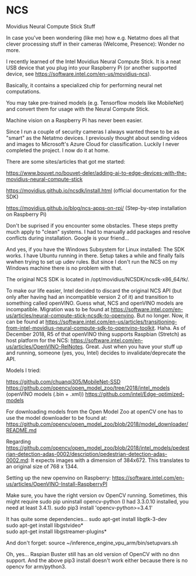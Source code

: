 # NCS
Movidius Neural Compute Stick Stuff

In case you've been wondering (like me) how e.g. Netatmo does all that clever processing stuff in their cameras (Welcome, Presence): Wonder no more.

I recently learned of the Intel Movidius Neural Compute Stick. It is a neat USB device that you plug into your Raspberry Pi (or another supported device, see https://software.intel.com/en-us/movidius-ncs). 

Basically, it contains a specialized chip for performing neural net computations.

You may take pre-trained models (e.g. Tensorflow models like MobileNet) and convert them for usage with the Neural Compute Stick.

Machine vision on a Raspberry Pi has never been easier.

Since I run a couple of security cameras I always wanted these to be as "smart" as the Netatmo devices. I previously thought about sending videos and images to Microsoft's Azure Cloud for classification. Luckily I never completed the project. I now do it at home.

There are some sites/articles that got me started:

https://www.bouvet.no/bouvet-deler/adding-ai-to-edge-devices-with-the-movidius-neural-compute-stick

https://movidius.github.io/ncsdk/install.html (official documentation for the SDK)

https://movidius.github.io/blog/ncs-apps-on-rpi/ (Step-by-step installation on Raspberry Pi)

Don't be suprised if you encounter some obstacles. These steps pretty much apply to "clean" systems. I had to manually add packages and resolve conflicts during installation. Google is your friend...

And yes, if you have the Windows Subsystem for Linux installed: The SDK works. I have Ubuntu running in there. Setup takes a while and finally fails wwhen trying to set up udev rules. But since I don't run the NCS on my Windows machine there is no problem with that.

The original NCS SDK is located in /opt/movidius/NCSDK/ncsdk-x86_64/tk/.

To make our life easier, Intel decided to discard the original NCS API (but only after having had an incompatible version 2 of it) and transition to something called openVINO. Guess what, NCS and openVINO models are incompatible. Migration was to be found at https://software.intel.com/en-us/articles/neural-compute-stick-ncsdk-to-openvino. But no longer. Now, it can be found at https://software.intel.com/en-us/articles/transitioning-from-intel-movidius-neural-compute-sdk-to-openvino-toolkit. Haha. 
As of December 2018, R5 of that openVINO thing supports Raspbian (Stretch) as host platform for the NCS: https://software.intel.com/en-us/articles/OpenVINO-RelNotes. Great. Just when you have your stuff up and running, someone (yes, you, Intel) decides to invalidate/deprecate the API.


Models I tried:

https://github.com/chuanqi305/MobileNet-SSD
https://github.com/opencv/open_model_zoo/tree/2018/intel_models (openVINO models (.bin + .xml))
https://github.com/intel/Edge-optimized-models

For downloading models from the Open Model Zoo at openCV one has to use the model downloader to be found at:
https://github.com/opencv/open_model_zoo/blob/2018/model_downloader/README.md



Regarding https://github.com/opencv/open_model_zoo/blob/2018/intel_models/pedestrian-detection-adas-0002/description/pedestrian-detection-adas-0002.md:
It expects images with a dimension of 384x672. This translates to an original size of 768 x 1344.

Setting up the new openvino on Raspberry:
https://software.intel.com/en-us/articles/OpenVINO-Install-RaspberryPI

Make sure, you have the right version ov OpenCV running. Sometimes, this might require
sudo pip uninstall opencv-python (I had 3.3.0.10 installed, you need at least 3.4.1).
sudo pip3 install 'opencv-python>=3.4.1'

It has quite some dependencies...
sudo apt-get install libgtk-3-dev  
sudo apt-get install libgstvideo*  
sudo apt-get install libgstreamer-plugins*  

And don't forget:
source ~/inference_engine_vpu_arm/bin/setupvars.sh

Oh, yes... Raspian Buster still has an old version of OpenCV with no dnn support. And the above pip3 install doesn't work either because there is no opencv for arm/python3.

